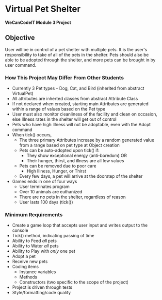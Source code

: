 # Virtual Pet Shelter

**WeCanCodeIT Module 3 Project**

## Objective

User will be in control of a pet shelter with multiple pets.  It is the user's responsibility to take of all of the pets in the shelter.  Pets should also be able to be adopted through the shelter, and more pets can be brought in by user command.

### How This Project May Differ From Other Students

* Currently 3 Pet types - Dog, Cat, and Bird (inherited from abstract VirtualPet)
* All attributes are inherted classes from abstract Attribute Class
* If not declared when created, starting main Attributes are generated within a range of values based on the Pet type
* User must also monitor cleanliness of the facility and clean on occasion, else Illness rates in the shelter will get out of control
* Pets who have high Illness will not be adoptable, even with the Adopt command
* When tick() occurs, 
	* The three primary Attributes increase by a random generated value from a range based on pet type at Object creation
	* Pets can be auto-adopted upon tick() if: 
		* They show exceptional energy (anti-boredom) OR
		* Their hunger, thirst, and illness are all low values
	* Pets can be removed due to poor care
		* High Illness, Hunger, or Thirst
	* Every few days, a pet will arrive at the doorstep of the shelter
* Games ends in one of four ways
	* User terminates program
	* Over 10 animals are euthanized
	* There are no pets in the shelter, regardless of reason
	* User lasts 100 days (tick())

### Minimum Requirements

* Create a game loop that accepts user input and writes output to the console
* Tick() method, indicating passing of time	
* Ability to Feed *all* pets
* Ability to Water *all* pets	
* Ability to Play with *only* one pet	
* Adopt a pet	
* Receive new pets	
* Coding items
	* Instance variables
	* Methods
	* Constructors (two specific to the scope of the project)	
* Project is driven through tests	
* Style/formatting/code quality